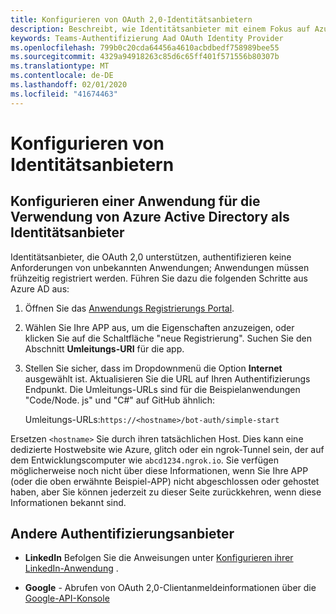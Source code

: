 ```yaml
---
title: Konfigurieren von OAuth 2,0-Identitätsanbietern
description: Beschreibt, wie Identitätsanbieter mit einem Fokus auf Azure AD konfiguriert werden.
keywords: Teams-Authentifizierung Aad OAuth Identity Provider
ms.openlocfilehash: 799b0c20cda64456a4610acbdbedf758989bee55
ms.sourcegitcommit: 4329a94918263c85d6c65ff401f571556b80307b
ms.translationtype: MT
ms.contentlocale: de-DE
ms.lasthandoff: 02/01/2020
ms.locfileid: "41674463"
---
```

# <a name="configuring-identity-providers"></a>Konfigurieren von Identitätsanbietern

## <a name="configuring-an-application-to-use-azure-active-directory-as-an-identity-provider"></a>Konfigurieren einer Anwendung für die Verwendung von Azure Active Directory als Identitätsanbieter

Identitätsanbieter, die OAuth 2,0 unterstützen, authentifizieren keine Anforderungen von unbekannten Anwendungen; Anwendungen müssen frühzeitig registriert werden. Führen Sie dazu die folgenden Schritte aus Azure AD aus:

1. Öffnen Sie das [Anwendungs Registrierungs Portal](https://ms.portal.azure.com/#blade/Microsoft_AAD_RegisteredApps/ApplicationsListBlade).

2. Wählen Sie Ihre APP aus, um die Eigenschaften anzuzeigen, oder klicken Sie auf die Schaltfläche "neue Registrierung". Suchen Sie den Abschnitt **Umleitungs-URI** für die app.

3. Stellen Sie sicher, dass im Dropdownmenü die Option **Internet** ausgewählt ist. Aktualisieren Sie die URL auf Ihren Authentifizierungs Endpunkt. Die Umleitungs-URLs sind für die Beispielanwendungen "Code/Node. js" und "C#" auf GitHub ähnlich:

    Umleitungs-URLs:`https://<hostname>/bot-auth/simple-start`

Ersetzen `<hostname>` Sie durch ihren tatsächlichen Host. Dies kann eine dedizierte Hostwebsite wie Azure, glitch oder ein ngrok-Tunnel sein, der auf dem Entwicklungscomputer wie `abcd1234.ngrok.io`. Sie verfügen möglicherweise noch nicht über diese Informationen, wenn Sie Ihre APP (oder die oben erwähnte Beispiel-APP) nicht abgeschlossen oder gehostet haben, aber Sie können jederzeit zu dieser Seite zurückkehren, wenn diese Informationen bekannt sind.

## <a name="other-authentication-providers"></a>Andere Authentifizierungsanbieter

* **LinkedIn** Befolgen Sie die Anweisungen unter [Konfigurieren ihrer LinkedIn-Anwendung](https://developer.linkedin.com/docs/oauth2) .

* **Google** - Abrufen von OAuth 2,0-Clientanmeldeinformationen über die [Google-API-Konsole](https://console.developers.google.com/)
